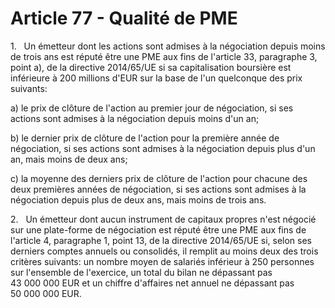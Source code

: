 # Article 77 - Qualité de PME


1.   Un émetteur dont les actions sont admises à la négociation depuis moins de trois ans est réputé être une PME aux fins de l'article 33, paragraphe 3, point a), de la directive 2014/65/UE si sa capitalisation boursière est inférieure à 200 millions d'EUR sur la base de l'un quelconque des prix suivants:

a) le prix de clôture de l'action au premier jour de négociation, si ses actions sont admises à la négociation depuis moins d'un an;

b) le dernier prix de clôture de l'action pour la première année de négociation, si ses actions sont admises à la négociation depuis plus d'un an, mais moins de deux ans;

c) la moyenne des derniers prix de clôture de l'action pour chacune des deux premières années de négociation, si ses actions sont admises à la négociation depuis plus de deux ans, mais moins de trois ans.

2.   Un émetteur dont aucun instrument de capitaux propres n'est négocié sur une plate-forme de négociation est réputé être une PME aux fins de l'article 4, paragraphe 1, point 13, de la directive 2014/65/UE si, selon ses derniers comptes annuels ou consolidés, il remplit au moins deux des trois critères suivants: un nombre moyen de salariés inférieur à 250 personnes sur l'ensemble de l'exercice, un total du bilan ne dépassant pas 43 000 000 EUR et un chiffre d'affaires net annuel ne dépassant pas 50 000 000 EUR.
